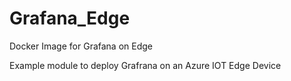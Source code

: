 # Grafana_Edge
Docker Image for Grafana on Edge

Example module to deploy Grafrana on an Azure IOT Edge Device
